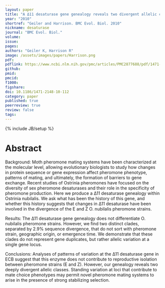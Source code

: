 ```yaml
---
layout: paper
title: "A Δ11 desaturase gene genealogy reveals two divergent allelic classes within the European corn borer"
year: "2010"
shortref: "Geiler and Harrison. BMC Evol. Biol. 2010"
nickname: desaturase
journal: "BMC Evol. Biol."
volume: 
issue: 
pages: 
authors: "Geiler K, Harrison R"
image: /assets/images/papers/Harrison.png
pdf: 
pdflink: https://www.ncbi.nlm.nih.gov/pmc/articles/PMC2877688/pdf/1471-2148-10-112.pdf
github: 
pmid: 
pmcid: 
f1000: 
figshare: 
doi: 10.1186/1471-2148-10-112
category: paper
published: true
peerreview: true
review: false
tags: 
---
```

{% include JB/setup %}

# Abstract 

Background: Moth pheromone mating systems have been characterized at the molecular level, allowing evolutionary biologists to study how changes in protein sequence or gene expression affect pheromone phenotype, patterns of mating, and ultimately, the formation of barriers to gene exchange. Recent studies of Ostrinia pheromones have focused on the diversity of sex pheromone desaturases and their role in the specificity of pheromone production. Here we produce a Δ11 desaturase genealogy within Ostrinia nubilalis. We ask what has been the history of this gene, and whether this history suggests that changes in Δ11 desaturase have been involved in the divergence of the E and Z O. nubilalis pheromone strains.

Results: The Δ11 desaturase gene genealogy does not differentiate O. nubilalis pheromone strains. However, we find two distinct clades, separated by 2.9% sequence divergence, that do not sort with pheromone strain, geographic origin, or emergence time. We demonstrate that these clades do not represent gene duplicates, but rather allelic variation at a single gene locus.

Conclusions: Analyses of patterns of variation at the Δ11 desaturase gene in ECB suggest that this enzyme does not contribute to reproductive isolation between pheromone strains (E and Z). However, our genealogy reveals two deeply divergent allelic classes. Standing variation at loci that contribute to mate choice phenotypes may permit novel pheromone mating systems to arise in the presence of strong stabilizing selection.